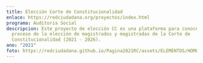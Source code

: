 ```yaml
---
title: Elección Corte de Constitucionalidad
enlace: https://redciudadana.org/proyectos/index.html
programa: Auditoria Social
descripcion: Este proyecto de elección CC es una plataforma para conocer todo el
  proceso de la elección de magistrados y magistradas de la Corte de
  Constitucionalidad (2021 - 2026).
ano: "2021"
foto: https://redciudadana.github.io/Pagina2021RC/assets/ELEMENTOS/HOME/PROYECTOS/01_ELECCION%20CC.png
---
```

